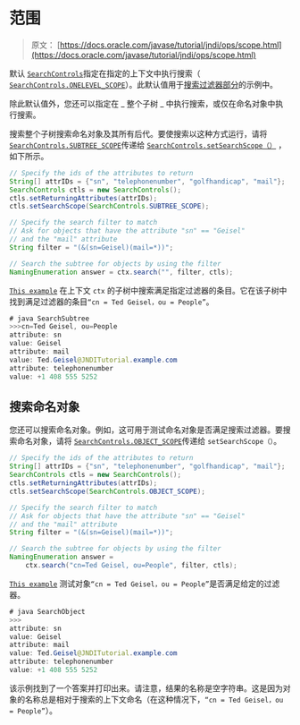 # 范围

> 原文： [https://docs.oracle.com/javase/tutorial/jndi/ops/scope.html](https://docs.oracle.com/javase/tutorial/jndi/ops/scope.html)

默认 [`SearchControls`](https://docs.oracle.com/javase/8/docs/api/javax/naming/directory/SearchControls.html)指定在指定的上下文中执行搜索（ [`SearchControls.ONELEVEL_SCOPE`](https://docs.oracle.com/javase/8/docs/api/javax/naming/directory/SearchControls.html#ONELEVEL_SCOPE)）。此默认值用于[搜索过滤器部分](filter.html)的示例中。

除此默认值外，您还可以指定在 _ 整个子树 _ 中执行搜索，或仅在命名对象中执行搜索。

搜索整个子树搜索命名对象及其所有后代。要使搜索以这种方式运行，请将 [`SearchControls.SUBTREE_SCOPE`](https://docs.oracle.com/javase/8/docs/api/javax/naming/directory/SearchControls.html#SUBTREE_SCOPE)传递给 [`SearchControls.setSearchScope（）`](https://docs.oracle.com/javase/8/docs/api/javax/naming/directory/SearchControls.html#setSearchScope-int-) ，如下所示。

```java
// Specify the ids of the attributes to return
String[] attrIDs = {"sn", "telephonenumber", "golfhandicap", "mail"};
SearchControls ctls = new SearchControls();
ctls.setReturningAttributes(attrIDs);
ctls.setSearchScope(SearchControls.SUBTREE_SCOPE);

// Specify the search filter to match
// Ask for objects that have the attribute "sn" == "Geisel"
// and the "mail" attribute
String filter = "(&(sn=Geisel)(mail=*))";

// Search the subtree for objects by using the filter
NamingEnumeration answer = ctx.search("", filter, ctls);

```

[`This example`](examples/SearchSubtree.java) 在上下文 `ctx` 的子树中搜索满足指定过滤器的条目。它在该子树中找到满足过滤器的条目`“cn = Ted Geisel，ou = People”`。

```java
# java SearchSubtree
>>>cn=Ted Geisel, ou=People
attribute: sn
value: Geisel
attribute: mail
value: Ted.Geisel@JNDITutorial.example.com
attribute: telephonenumber
value: +1 408 555 5252

```

## 搜索命名对象

您还可以搜索命名对象。例如，这可用于测试命名对象是否满足搜索过滤器。要搜索命名对象，请将 [`SearchControls.OBJECT_SCOPE`](https://docs.oracle.com/javase/8/docs/api/javax/naming/directory/SearchControls.html#OBJECT_SCOPE)传递给 `setSearchScope（）`。

```java
// Specify the ids of the attributes to return
String[] attrIDs = {"sn", "telephonenumber", "golfhandicap", "mail"};
SearchControls ctls = new SearchControls();
ctls.setReturningAttributes(attrIDs);
ctls.setSearchScope(SearchControls.OBJECT_SCOPE);

// Specify the search filter to match
// Ask for objects that have the attribute "sn" == "Geisel"
// and the "mail" attribute
String filter = "(&(sn=Geisel)(mail=*))";

// Search the subtree for objects by using the filter
NamingEnumeration answer = 
    ctx.search("cn=Ted Geisel, ou=People", filter, ctls);

```

[`This example`](examples/SearchObject.java) 测试对象`“cn = Ted Geisel，ou = People”`是否满足给定的过滤器。

```java
# java SearchObject
>>>
attribute: sn
value: Geisel
attribute: mail
value: Ted.Geisel@JNDITutorial.example.com
attribute: telephonenumber
value: +1 408 555 5252

```

该示例找到了一个答案并打印出来。请注意，结果的名称是空字符串。这是因为对象的名称总是相对于搜索的上下文命名（在这种情况下，`“cn = Ted Geisel，ou = People”`）。